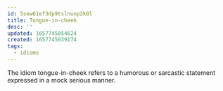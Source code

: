 ```yaml
---
id: 5sew61ef3dp9tslnunp2k0l
title: Tongue-in-cheek
desc: ''
updated: 1657745054624
created: 1657745039174
tags:
  - idioms
---
```


The idiom tongue-in-cheek refers to a humorous or sarcastic statement expressed in a mock serious manner.
